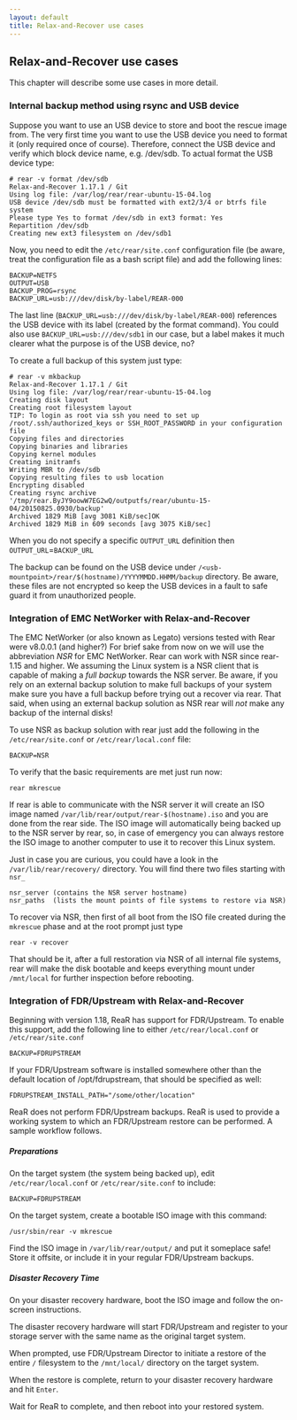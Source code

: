 ```yaml
---
layout: default
title: Relax-and-Recover use cases
---
```


## Relax-and-Recover use cases
This chapter will describe some use cases in more detail.

### Internal backup method using rsync and USB device
Suppose you want to use an USB device to store and boot the rescue image from. The very first time you want to use the USB device you need to format it (only required once of course). Therefore, connect the USB device and verify which block device name, e.g. /dev/sdb. To actual format the USB device type:

    # rear -v format /dev/sdb
    Relax-and-Recover 1.17.1 / Git
    Using log file: /var/log/rear/rear-ubuntu-15-04.log
    USB device /dev/sdb must be formatted with ext2/3/4 or btrfs file system
    Please type Yes to format /dev/sdb in ext3 format: Yes
    Repartition /dev/sdb
    Creating new ext3 filesystem on /dev/sdb1
    
Now, you need to edit the `/etc/rear/site.conf` configuration file (be aware, treat the configuration file as a bash script file) and add the following lines:

    BACKUP=NETFS
    OUTPUT=USB
    BACKUP_PROG=rsync
    BACKUP_URL=usb:///dev/disk/by-label/REAR-000
    
The last line (`BACKUP_URL=usb:///dev/disk/by-label/REAR-000`) references the USB device with its label (created by the format command). You could also use `BACKUP_URL=usb:///dev/sdb1` in our case, but a label makes it much clearer what the purpose is of the USB device, no?

To create a full backup of this system just type:

    # rear -v mkbackup
    Relax-and-Recover 1.17.1 / Git
    Using log file: /var/log/rear/rear-ubuntu-15-04.log
    Creating disk layout
    Creating root filesystem layout
    TIP: To login as root via ssh you need to set up /root/.ssh/authorized_keys or SSH_ROOT_PASSWORD in your configuration file
    Copying files and directories
    Copying binaries and libraries
    Copying kernel modules
    Creating initramfs
    Writing MBR to /dev/sdb
    Copying resulting files to usb location
    Encrypting disabled
    Creating rsync archive '/tmp/rear.ByJY9oowW7EG2wQ/outputfs/rear/ubuntu-15-04/20150825.0930/backup'
    Archived 1829 MiB [avg 3081 KiB/sec]OK
    Archived 1829 MiB in 609 seconds [avg 3075 KiB/sec]
    
When you do not specify a specific `OUTPUT_URL` definition then `OUTPUT_URL`=`BACKUP_URL`

The backup can be found on the USB device under `/<usb-mountpoint>/rear/$(hostname)/YYYYMMDD.HHMM/backup` directory. Be aware, these files are not encrypted so keep the USB devices in a fault to safe guard it from unauthorized people.


### Integration of EMC NetWorker with Relax-and-Recover
The EMC NetWorker (or also known as Legato) versions tested with Rear were v8.0.0.1 (and higher?) For brief sake from now on we will use the abbreviation *NSR* for EMC NetWorker. Rear can work with NSR since rear-1.15 and higher.
We assuming the Linux system is a NSR client that is capable of making a *full backup* towards the NSR server. Be aware, if you rely on an external backup solution to make full backups of your system make sure you have a full backup before trying out a recover via rear. That said, when using an external backup solution as NSR rear will *not* make any backup of the internal disks!

To use NSR as backup solution with rear just add the following in the `/etc/rear/site.conf` or `/etc/rear/local.conf` file:

    BACKUP=NSR

To verify that the basic requirements are met just run now:

    rear mkrescue

If rear is able to communicate with the NSR server it will create an ISO image named `/var/lib/rear/output/rear-$(hostname).iso` and you are done from the rear side. The ISO image will automatically being backed up to the NSR server by rear, so, in case of emergency you can always restore the ISO image to another computer to use it to recover this Linux system.

Just in case you are curious, you could have a look in the `/var/lib/rear/recovery/` directory. You will find there two files starting with `nsr_`

    nsr_server (contains the NSR server hostname)
    nsr_paths  (lists the mount points of file systems to restore via NSR)

To recover via NSR, then first of all boot from the ISO file created during the `mkrescue` phase and at the root prompt just type

    rear -v recover

That should be it, after a full restoration via NSR of all internal file systems, rear will make the disk bootable and keeps everything mount under `/mnt/local` for further inspection before rebooting.


### Integration of FDR/Upstream with Relax-and-Recover                              
Beginning with version 1.18, ReaR has support for FDR/Upstream.  To enable this support, add the following line to either `/etc/rear/local.conf` or `/etc/rear/site.conf`

    BACKUP=FDRUPSTREAM

If your FDR/Upstream software is installed somewhere other than the default location of /opt/fdrupstream, that should be specified as well:

    FDRUPSTREAM_INSTALL_PATH="/some/other/location"

ReaR does not perform FDR/Upstream backups.  ReaR is used to provide a working system to which an FDR/Upstream restore can be performed.  A sample workflow follows.

##### Preparations

On the target system (the system being backed up), edit `/etc/rear/local.conf`
or `/etc/rear/site.conf` to include:

    BACKUP=FDRUPSTREAM

On the target system, create a bootable ISO image with this command:

    /usr/sbin/rear -v mkrescue

Find the ISO image in `/var/lib/rear/output/` and put it someplace safe!  Store it offsite, or include it in your regular FDR/Upstream backups.

##### Disaster Recovery Time

On your disaster recovery hardware, boot the ISO image and follow the on-screen instructions.

The disaster recovery hardware will start FDR/Upstream and register to your storage server with the same name as the original target system.

When prompted, use FDR/Upstream Director to initiate a restore of the entire `/` filesystem to the `/mnt/local/` directory on the target system.

When the restore is complete, return to your disaster recovery hardware and hit `Enter`.

Wait for ReaR to complete, and then reboot into your restored system.

